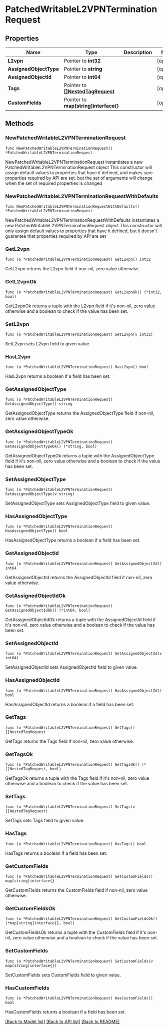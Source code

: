# PatchedWritableL2VPNTerminationRequest

## Properties

Name | Type | Description | Notes
------------ | ------------- | ------------- | -------------
**L2vpn** | Pointer to **int32** |  | [optional] 
**AssignedObjectType** | Pointer to **string** |  | [optional] 
**AssignedObjectId** | Pointer to **int64** |  | [optional] 
**Tags** | Pointer to [**[]NestedTagRequest**](NestedTagRequest.md) |  | [optional] 
**CustomFields** | Pointer to **map[string]interface{}** |  | [optional] 

## Methods

### NewPatchedWritableL2VPNTerminationRequest

`func NewPatchedWritableL2VPNTerminationRequest() *PatchedWritableL2VPNTerminationRequest`

NewPatchedWritableL2VPNTerminationRequest instantiates a new PatchedWritableL2VPNTerminationRequest object
This constructor will assign default values to properties that have it defined,
and makes sure properties required by API are set, but the set of arguments
will change when the set of required properties is changed

### NewPatchedWritableL2VPNTerminationRequestWithDefaults

`func NewPatchedWritableL2VPNTerminationRequestWithDefaults() *PatchedWritableL2VPNTerminationRequest`

NewPatchedWritableL2VPNTerminationRequestWithDefaults instantiates a new PatchedWritableL2VPNTerminationRequest object
This constructor will only assign default values to properties that have it defined,
but it doesn't guarantee that properties required by API are set

### GetL2vpn

`func (o *PatchedWritableL2VPNTerminationRequest) GetL2vpn() int32`

GetL2vpn returns the L2vpn field if non-nil, zero value otherwise.

### GetL2vpnOk

`func (o *PatchedWritableL2VPNTerminationRequest) GetL2vpnOk() (*int32, bool)`

GetL2vpnOk returns a tuple with the L2vpn field if it's non-nil, zero value otherwise
and a boolean to check if the value has been set.

### SetL2vpn

`func (o *PatchedWritableL2VPNTerminationRequest) SetL2vpn(v int32)`

SetL2vpn sets L2vpn field to given value.

### HasL2vpn

`func (o *PatchedWritableL2VPNTerminationRequest) HasL2vpn() bool`

HasL2vpn returns a boolean if a field has been set.

### GetAssignedObjectType

`func (o *PatchedWritableL2VPNTerminationRequest) GetAssignedObjectType() string`

GetAssignedObjectType returns the AssignedObjectType field if non-nil, zero value otherwise.

### GetAssignedObjectTypeOk

`func (o *PatchedWritableL2VPNTerminationRequest) GetAssignedObjectTypeOk() (*string, bool)`

GetAssignedObjectTypeOk returns a tuple with the AssignedObjectType field if it's non-nil, zero value otherwise
and a boolean to check if the value has been set.

### SetAssignedObjectType

`func (o *PatchedWritableL2VPNTerminationRequest) SetAssignedObjectType(v string)`

SetAssignedObjectType sets AssignedObjectType field to given value.

### HasAssignedObjectType

`func (o *PatchedWritableL2VPNTerminationRequest) HasAssignedObjectType() bool`

HasAssignedObjectType returns a boolean if a field has been set.

### GetAssignedObjectId

`func (o *PatchedWritableL2VPNTerminationRequest) GetAssignedObjectId() int64`

GetAssignedObjectId returns the AssignedObjectId field if non-nil, zero value otherwise.

### GetAssignedObjectIdOk

`func (o *PatchedWritableL2VPNTerminationRequest) GetAssignedObjectIdOk() (*int64, bool)`

GetAssignedObjectIdOk returns a tuple with the AssignedObjectId field if it's non-nil, zero value otherwise
and a boolean to check if the value has been set.

### SetAssignedObjectId

`func (o *PatchedWritableL2VPNTerminationRequest) SetAssignedObjectId(v int64)`

SetAssignedObjectId sets AssignedObjectId field to given value.

### HasAssignedObjectId

`func (o *PatchedWritableL2VPNTerminationRequest) HasAssignedObjectId() bool`

HasAssignedObjectId returns a boolean if a field has been set.

### GetTags

`func (o *PatchedWritableL2VPNTerminationRequest) GetTags() []NestedTagRequest`

GetTags returns the Tags field if non-nil, zero value otherwise.

### GetTagsOk

`func (o *PatchedWritableL2VPNTerminationRequest) GetTagsOk() (*[]NestedTagRequest, bool)`

GetTagsOk returns a tuple with the Tags field if it's non-nil, zero value otherwise
and a boolean to check if the value has been set.

### SetTags

`func (o *PatchedWritableL2VPNTerminationRequest) SetTags(v []NestedTagRequest)`

SetTags sets Tags field to given value.

### HasTags

`func (o *PatchedWritableL2VPNTerminationRequest) HasTags() bool`

HasTags returns a boolean if a field has been set.

### GetCustomFields

`func (o *PatchedWritableL2VPNTerminationRequest) GetCustomFields() map[string]interface{}`

GetCustomFields returns the CustomFields field if non-nil, zero value otherwise.

### GetCustomFieldsOk

`func (o *PatchedWritableL2VPNTerminationRequest) GetCustomFieldsOk() (*map[string]interface{}, bool)`

GetCustomFieldsOk returns a tuple with the CustomFields field if it's non-nil, zero value otherwise
and a boolean to check if the value has been set.

### SetCustomFields

`func (o *PatchedWritableL2VPNTerminationRequest) SetCustomFields(v map[string]interface{})`

SetCustomFields sets CustomFields field to given value.

### HasCustomFields

`func (o *PatchedWritableL2VPNTerminationRequest) HasCustomFields() bool`

HasCustomFields returns a boolean if a field has been set.


[[Back to Model list]](../README.md#documentation-for-models) [[Back to API list]](../README.md#documentation-for-api-endpoints) [[Back to README]](../README.md)


